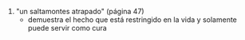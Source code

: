 1. "un saltamontes atrapado" (página 47)
    - demuestra el hecho que está restringido en la vida y solamente puede servir como cura
